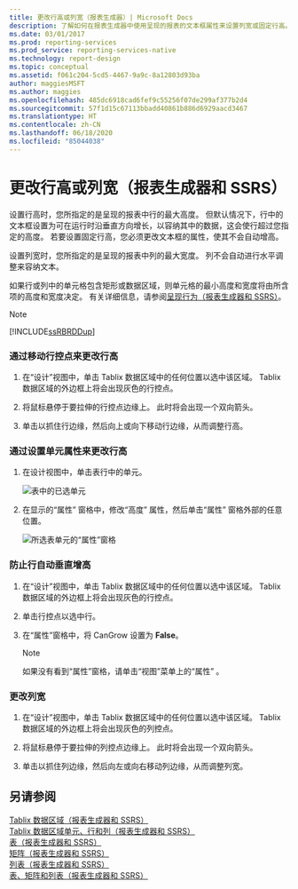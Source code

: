 ```yaml
---
title: 更改行高或列宽（报表生成器）| Microsoft Docs
description: 了解如何在报表生成器中使用呈现的报表的文本框属性来设置列宽或固定行高。
ms.date: 03/01/2017
ms.prod: reporting-services
ms.prod_service: reporting-services-native
ms.technology: report-design
ms.topic: conceptual
ms.assetid: f061c204-5cd5-4467-9a9c-8a12803d93ba
author: maggiesMSFT
ms.author: maggies
ms.openlocfilehash: 485dc6918cad6fef9c55256f07de299af377b2d4
ms.sourcegitcommit: 57f1d15c67113bbadd40861b886d6929aacd3467
ms.translationtype: HT
ms.contentlocale: zh-CN
ms.lasthandoff: 06/18/2020
ms.locfileid: "85044038"
---
```

# <a name="change-row-height-or-column-width-report-builder-and-ssrs"></a>更改行高或列宽（报表生成器和 SSRS）
  设置行高时，您所指定的是呈现的报表中行的最大高度。 但默认情况下，行中的文本框设置为可在运行时沿垂直方向增长，以容纳其中的数据，这会使行超过您指定的高度。 若要设置固定行高，您必须更改文本框的属性，使其不会自动增高。  
  
 设置列宽时，您所指定的是呈现的报表中列的最大宽度。 列不会自动进行水平调整来容纳文本。  
  
 如果行或列中的单元格包含矩形或数据区域，则单元格的最小高度和宽度将由所含项的高度和宽度决定。 有关详细信息，请参阅[呈现行为（报表生成器和 SSRS）](../../reporting-services/report-design/rendering-behaviors-report-builder-and-ssrs.md)。  
  
> [!NOTE]  
>  [!INCLUDE[ssRBRDDup](../../includes/ssrbrddup-md.md)]  
  
### <a name="to-change-row-height-by-moving-row-handles"></a>通过移动行控点来更改行高  
  
1.  在“设计”视图中，单击 Tablix 数据区域中的任何位置以选中该区域。 Tablix 数据区域的外边框上将会出现灰色的行控点。  
  
2.  将鼠标悬停于要拉伸的行控点边缘上。 此时将会出现一个双向箭头。  
  
3.  单击以抓住行边缘，然后向上或向下移动行边缘，从而调整行高。  
  
### <a name="to-change-row-height-by-setting-cell-properties"></a>通过设置单元属性来更改行高  
  
1.  在设计视图中，单击表行中的单元。  
  
     ![表中的已选单元](../../reporting-services/report-design/media/table-selectcell.png "表中的已选单元")  
  
2.  在显示的“属性”  窗格中，修改“高度”  属性，然后单击“属性”  窗格外部的任意位置。  
  
     ![所选表单元的“属性”窗格](../../reporting-services/report-design/media/cell-propertiespane.png "所选表单元的“属性”窗格")  
  
### <a name="to-prevent-a-row-from-automatically-expanding-vertically"></a>防止行自动垂直增高  
  
1.  在“设计”视图中，单击 Tablix 数据区域中的任何位置以选中该区域。 Tablix 数据区域的外边框上将会出现灰色的行控点。  
  
2.  单击行控点以选中行。  
  
3.  在“属性”窗格中，将 CanGrow 设置为 **False**。  
  
    > [!NOTE]  
    >  如果没有看到“属性”窗格，请单击“视图”菜单上的“属性” 。  
  
### <a name="to-change-column-width"></a>更改列宽  
  
1.  在“设计”视图中，单击 Tablix 数据区域中的任何位置以选中该区域。 Tablix 数据区域的外边框上将会出现灰色的列控点。  
  
2.  将鼠标悬停于要拉伸的列控点边缘上。 此时将会出现一个双向箭头。  
  
3.  单击以抓住列边缘，然后向左或向右移动列边缘，从而调整列宽。  
  
## <a name="see-also"></a>另请参阅  
 [Tablix 数据区域（报表生成器和 SSRS）](tablix-data-region-report-builder-and-ssrs.md)   
 [Tablix 数据区域单元、行和列（报表生成器和 SSRS）](tablix-data-region-cells-rows-and-columns-report-builder-and-ssrs.md)   
 [表（报表生成器和 SSRS）](../../reporting-services/report-design/tables-report-builder-and-ssrs.md)   
 [矩阵（报表生成器和 SSRS）](create-a-matrix-report-builder-and-ssrs.md)   
 [列表（报表生成器和 SSRS）](create-invoices-and-forms-with-lists-report-builder-and-ssrs.md)   
 [表、矩阵和列表（报表生成器和 SSRS）](../../reporting-services/report-design/tables-matrices-and-lists-report-builder-and-ssrs.md)  
  
  

